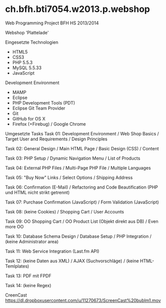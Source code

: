 ch.bfh.bti7054.w2013.p.webshop
==============================

Web Programming Project BFH HS 2013/2014

Webshop 'Plattelade'

Eingesetzte Technologien
 - HTML5
 - CSS3
 - PHP 5.5.3
 - MySQL 5.5.33
 - JavaScript

Development Environment
- MAMP
- Eclipse
- PHP Development Tools (PDT)
- Eclipse Git Team Provider
- Git
- GitHub for OS X
- Firefox (+Firebug) / Google Chrome

Umgesetzte Tasks
Task 01: Development Environment / Web Shop Basics / Target User and Requirements / Design Principles

Task 02: General Design / Main HTML Page / Basic Design (CSS) / Content

Task 03: PHP Setup / Dynamic Navigation Menu / List of Products

Task 04: External PHP Files / Multi-Page PHP File / Multiple Languages

Task 05: "Buy Now" Links / Select Options / Shipping Address

Task 06: Confirmation (E-Mail) / Refactoring and Code Beautification (PHP und HTML nicht strikt getrennt)

Task 07: Purchase Confirmation (JavaScript) / Form Validation (JavaScript)

Task 08: (keine Cookies) / Shopping Cart / User Accounts

Task 09: OO Shopping Cart / OO Product List (Objekt direkt aus DB) / Even more OO

Task 10: Database Schema Design / Database Setup / PHP Integration / (keine Administrator area)

Task 11: Web Service Integration (Last.fm API)

Task 12: (keine Daten aus XML) / AJAX (Suchvorschläge) / (keine HTML-Temlplates)

Task 13: PDF mit FPDF

Task 14: (keine Regex)

CreenCast
https://dl.dropboxusercontent.com/u/11270673/ScreenCast%20bublm1.mov
